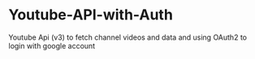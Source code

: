 # Youtube-API-with-Auth
Youtube Api (v3) to fetch channel videos and data and using OAuth2 to login with google account
